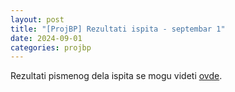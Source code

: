 ```yaml
---
layout: post
title: "[ProjBP] Rezultati ispita - septembar 1"
date: 2024-09-01
categories: projbp
---
```


Rezultati pismenog dela ispita se mogu videti [ovde](https://docs.google.com/spreadsheets/d/11iwkLHtZj8BAqAjVWphvqXPwqX-_BaYgHoZ9JZuyA-o/edit?usp=sharing).

